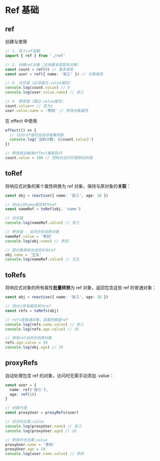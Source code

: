 # Ref 基础

## ref
创建与使用
```ts
// 1. 导入ref函数
import { ref } from './ref'

// 2. 创建ref对象（支持基本类型和对象）
const count = ref(0) // 基本类型
const user = ref({ name: '张三' }) // 对象类型

// 3. 访问值（必须通过.value属性）
console.log(count.value) // 0
console.log(user.value.name) // 张三

// 4. 修改值（通过.value属性）
count.value++ // 变为1
user.value.name = '李四' // 修改对象属性
```
在 effect 中使用
```ts
effect(() => {
  // 访问ref值时会自动收集依赖
  console.log(`当前计数: ${count.value}`)
})

// 修改值会触发effect重新执行
count.value = 100 // 控制台会打印更新后的值
```

## toRef
将响应式对象的某个属性转换为 ref 对象，保持与原对象的**关联**：
```ts
const obj = reactive({ name: '张三', age: 18 })

// 将obj的name属性转为ref
const nameRef = toRef(obj, 'name')

// 访问值
console.log(nameRef.value) // 张三

// 修改值 - 会同步影响原对象
nameRef.value = '李四'
console.log(obj.name) // 李四

// 原对象修改也会同步到ref
obj.name = '王五'
console.log(nameRef.value) // 王五
```


## toRefs
将响应式对象的所有属性**批量转换**为 ref 对象，返回包含这些 ref 的普通对象：
```ts
const obj = reactive({ name: '张三', age: 18 })

// 将obj所有属性转为ref
const refs = toRefs(obj)

// refs是普通对象，其属性都是ref
console.log(refs.name.value) // 张三
console.log(refs.age.value) // 18

// 修改ref会同步到原对象
refs.age.value = 19
console.log(obj.age) // 19
```


## proxyRefs
自动处理包含 ref 的对象，访问时无需手动添加 .value：
```ts
const user = {
  name: ref('张三'),
  age: ref(18)
}

// 创建代理
const proxyUser = proxyRefs(user)

// 访问时无需.value
console.log(proxyUser.name) // 张三
console.log(proxyUser.age) // 18

// 修改时也无需.value
proxyUser.name = '李四'
proxyUser.age = 19
console.log(user.name.value) // 李四
```
